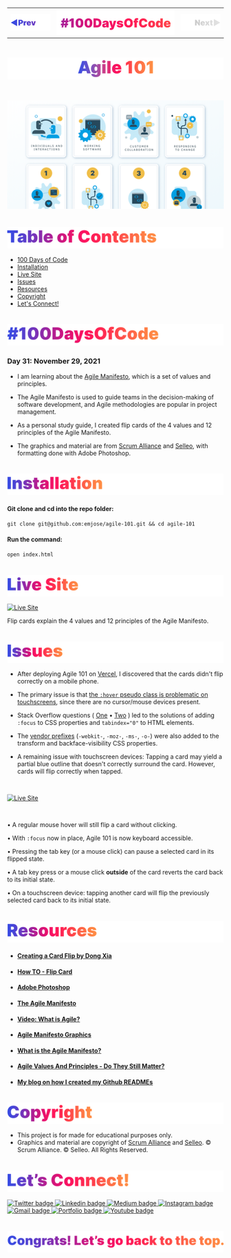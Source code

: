 <p id="header"><p>

<table><tr>
<td> <a href="https://github.com/emjose/take-a-guess/#header"><img src="Assets/header-left.png" alt="previous" style="width: 200px;"/></a> </td>
<td> <a href="https://github.com/emjose/one-hundred/#header"><img src="Assets/header-center.png" alt="100 days of code" style="width: 580px;"/></a> </td>
<td> <a href=#header><img src="Assets/header-right-g.png" alt="next" style="width: 200px;"/></a> </td>

</tr></table>

<br>

<p id="project-title"><p>

<a href=#table-of-contents>![Agile 101](Assets/inter-031-agile-101.png)</a>

<br>

<a href="https://agile-101.vercel.app/">![Agile 101](Assets/preview-031-agile-101.png)</a>

#

<p id="table-of-contents"><p>

<a href=#table-of-contents>![Table of Contents](Assets/inter-toc.png)</a>

-   [100 Days of Code](#100days)
-   [Installation](#installation)
-   [Live Site](#live-site)
-   [Issues](#issues)
-   [Resources](#resources)
-   [Copyright](#copyright)
-   [Let's Connect!](#lets-connect)

#

<p id="100days"><p>

<a href=#100days>![#100DaysOfCode](Assets/inter-100hash.png)</a>

### Day 31: November 29, 2021

-   I am learning about the <a href="https://agilemanifesto.org/">Agile Manifesto</a>, which is a set of values and principles.

-   The Agile Manifesto is used to guide teams in the decision-making of software development, and Agile methodologies are popular in project management.

-   As a personal study guide, I created flip cards of the 4 values and 12 principles of the Agile Manifesto.

-   The graphics and material are from <a href="https://www.scrumalliance.org/agile-organizations/manifesto">Scrum Alliance</a> and <a href="https://selleo.com/blog/agile-values-and-principles-do-they-still-matter">Selleo</a>, with formatting done with Adobe Photoshop.

#

<p id="installation"><p>

<a href=#installation>![Installation](Assets/inter-installation.png)</a>

#### Git clone and cd into the repo folder:

```
git clone git@github.com:emjose/agile-101.git && cd agile-101
```

#### Run the command:

```
open index.html
```

#

<p id="live-site"><p>

<a href="https://agile-101.vercel.app/">![Live Site](Assets/inter-live-site.png)</a>

<a href="https://agile-101.vercel.app/">![Live Site](Assets/031-agile.gif)</a>

Flip cards explain the 4 values and 12 principles of the Agile Manifesto.

#

<p id="issues"><p>

<a href="https://agile-101.vercel.app/">![Issues](Assets/inter-issues.png)</a>

-   After deploying Agile 101 on <a href="https://vercel.com">Vercel</a>, I discovered that the cards didn't flip correctly on a mobile phone.

-   The primary issue is that <a href="https://developer.mozilla.org/en-US/docs/Web/CSS/:hover">the `:hover` pseudo class is problematic on touchscreens</a>, since there are no cursor/mouse devices present.

-   Stack Overflow questions ( <a href="https://stackoverflow.com/questions/22559756/changing-hover-to-touch-click-for-mobile-devices">One</a> • <a href="https://stackoverflow.com/questions/19792575/css3-flip-functionality-problems-with-backface-visibility">Two</a> ) led to the solutions of adding `:focus` to CSS properties and `tabindex="0"` to HTML elements.

-   The <a href="https://developer.mozilla.org/en-US/docs/Glossary/Vendor_Prefix">vendor prefixes</a> (`-webkit-`, `-moz-`, `-ms-`, `-o-`) were also added to the transform and backface-visibility CSS properties.

-   A remaining issue with touchscreen devices: Tapping a card may yield a partial blue outline that doesn't correctly surround the card. However, cards will flip correctly when tapped.

<br>

<a href="https://agile-101.vercel.app/">![Live Site](Assets/inter-agile-issue.gif)</a>

<br>

• A regular mouse hover will still flip a card without clicking.

• With `:focus` now in place, Agile 101 is now keyboard accessible.

• Pressing the tab key (or a mouse click) can pause a selected card in its flipped state.

• A tab key press or a mouse click **outside** of the card reverts the card back to its initial state.

• On a touchscreen device: tapping another card will flip the previously selected card back to its initial state.

#

<p id="resources"><p>

<a href=#resources>![Resources](Assets/inter-resources.png)</a>

-   #### [Creating a Card Flip by Dong Xia](https://dong-xia.medium.com/creating-a-card-flip-i-challenge-you-to-a-duel-4e4e124c5060)

-   #### [How TO - Flip Card](https://www.w3schools.com/howto/howto_css_flip_card.asp)

-   #### [Adobe Photoshop](https://www.adobe.com/products/photoshop/free-trial-download.html)
-   #### [The Agile Manifesto](http://agilemanifesto.org/)

-   #### [Video: What is Agile?](https://www.youtube.com/watch?v=Z9QbYZh1YXY)

-   #### [Agile Manifesto Graphics](https://www.scrumalliance.org/agile-organizations/manifesto)

-   #### [What is the Agile Manifesto?](https://airfocus.com/glossary/what-is-agile-manifesto/)

-   #### [Agile Values And Principles - Do They Still Matter?](https://selleo.com/blog/agile-values-and-principles-do-they-still-matter)

-   #### [My blog on how I created my Github READMEs](https://emmanueljose.medium.com/readme-a-makeover-story-b9c7be37a6de?sk=7ae6623d365409d875753e4604e42ffd)

#

<p id="copyright"><p>

<a href=#copyright>![Copyright](Assets/inter-copyright.png)</a>

-   This project is for made for educational purposes only.
-   Graphics and material are copyright of <a href="https://www.scrumalliance.org/">Scrum Alliance</a> and <a href="https://selleo.com/blog/agile-values-and-principles-do-they-still-matter">Selleo</a>. © Scrum Alliance. © Selleo. All Rights Reserved.

#

<p id="lets-connect"><p>

<a href=#lets-connect>![Let's Connect!](Assets/inter-lets-connect.png)</a>

<p><a href="https://twitter.com/Emmanuel_Labor"><img src="https://img.shields.io/badge/twitter-%231DA1F2.svg?&style=for-the-badge&logo=twitter&logoColor=white" height=30 width=90 alt="Twitter badge"> <a href="https://www.linkedin.com/in/emmanuelpjose/"><img src="https://img.shields.io/badge/linkedin-%230064e7.svg?&style=for-the-badge&logo=linkedin&logoColor=white" height=30 width=90 alt="Linkedin badge"> <a href="https://emmanueljose.medium.com/"><img src="https://img.shields.io/badge/medium-%238700f5.svg?&style=for-the-badge&logo=medium&logoColor=white" height=30 width=90 alt="Medium badge"> <a href="https://www.instagram.com/emmanuel_jose/"><img src="https://img.shields.io/badge/instagram-%23ff0077.svg?&style=for-the-badge&logo=instagram&logoColor=white" height=30 width=90 alt="Instagram badge"> <a href="mailto:emjose@gmail.com"><img src="https://img.shields.io/badge/gmail-%23fd1745.svg?&style=for-the-badge&logo=gmail&logoColor=white" height=30 width=90 alt="Gmail badge"> <a href="https://www.emmanuel-jose.com/"><img src="https://img.shields.io/badge/portfolio-%23FF0000.svg?&style=for-the-badge&logoColor=white" height=30 width=90 alt="Portfolio badge"> <a href="https://github.com/emjose"><img src="https://img.shields.io/badge/github-%23ff8e44.svg?&style=for-the-badge&logo=github&logoColor=white" height=30 width=90 alt="Youtube badge"></p>

#

<a href=#header>![Back to Top](Assets/inter-congrats.png)</a>
